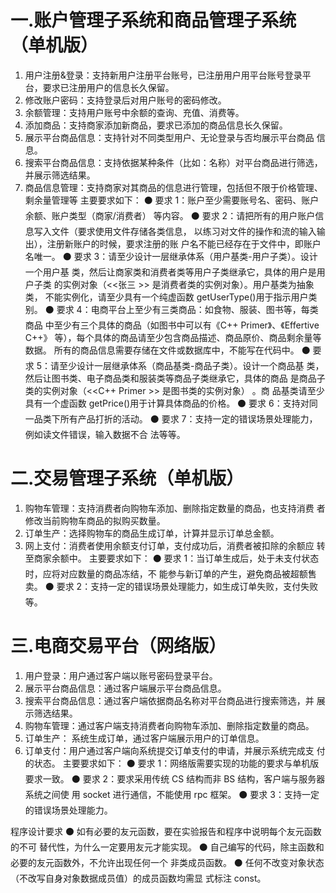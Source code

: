# 一.账户管理子系统和商品管理子系统（单机版）
1) 用户注册&登录：支持新用户注册平台账号，已注册用户用平台账号登录平
台，要求已注册用户的信息长久保留。
2) 修改账户密码：支持登录后对用户账号的密码修改。
3) 余额管理：支持用户账号中余额的查询、充值、消费等。
4) 添加商品：支持商家添加新商品，要求已添加的商品信息长久保留。
5) 展示平台商品信息：支持针对不同类型用户、无论登录与否均展示平台商品
信息。
6) 搜索平台商品信息：支持依据某种条件（比如：名称）对平台商品进行筛选，
并展示筛选结果。
7) 商品信息管理：支持商家对其商品的信息进行管理，包括但不限于价格管理、
剩余量管理等
主要要求如下：
⚫ 要求 1：账户至少需要账号名、密码、账户余额、账户类型（商家/消费者）
等内容。
⚫ 要求 2：请把所有的用户账户信息写入文件（要求使用文件存储各类信息，
以练习对文件的操作和流的输入输出），注册新账户的时候，要求注册的账
户名不能已经存在于文件中，即账户名唯一。
⚫ 要求 3：请至少设计一层继承体系（用户基类-用户子类）。设计一个用户基
类，然后让商家类和消费者类等用户子类继承它，具体的用户是用户子类
的实例对象（<<张三 >> 是消费者类的实例对象）。用户基类为抽象类，
不能实例化，请至少具有一个纯虚函数 getUserType()用于指示用户类别。
⚫ 要求 4：电商平台上至少有三类商品：如食物、服装、图书等，每类商品
中至少有三个具体的商品（如图书中可以有《C++ Primer》、《Effertive C++》
等），每个具体的商品请至少包含商品描述、商品原价、商品剩余量等数据。
所有的商品信息需要存储在文件或数据库中，不能写在代码中。
⚫ 要求 5：请至少设计一层继承体系（商品基类-商品子类）。设计一个商品基
类，然后让图书类、电子商品类和服装类等商品子类继承它，具体的商品
是商品子类的实例对象（<<C++ Primer >> 是图书类的实例对象） 。商
品基类请至少具有一个虚函数 getPrice()用于计算具体商品的价格。
⚫ 要求 6：支持对同一品类下所有产品打折的活动。
⚫ 要求 7：支持一定的错误场景处理能力，例如读文件错误，输入数据不合
法等等。
# 二.交易管理子系统（单机版）
1) 购物车管理：支持消费者向购物车添加、删除指定数量的商品，也支持消费
者修改当前购物车商品的拟购买数量。
2) 订单生产：选择购物车的商品生成订单，计算并显示订单总金额。
3) 网上支付：消费者使用余额支付订单，支付成功后，消费者被扣除的余额应
转至商家余额中。
主要要求如下：
⚫ 要求 1：当订单生成后，处于未支付状态时，应将对应数量的商品冻结，不
能参与新订单的产生，避免商品被超额售卖。
⚫ 要求 2：支持一定的错误场景处理能力，如生成订单失败，支付失败等。
# 三.电商交易平台（网络版）
1) 用户登录：用户通过客户端以账号密码登录平台。
2) 展示平台商品信息：通过客户端展示平台商品信息。
3) 搜索平台商品信息：通过客户端依据商品名称对平台商品进行搜索筛选，并
展示筛选结果。
4) 购物车管理：通过客户端支持消费者向购物车添加、删除指定数量的商品。
5) 订单生产： 系统生成订单，通过客户端展示用户的订单信息。
6) 订单支付：用户通过客户端向系统提交订单支付的申请，并展示系统完成支
付的状态。
主要要求如下：
⚫ 要求 1：网络版需要实现的功能的要求与单机版要求一致。
⚫ 要求 2：要求采用传统 CS 结构而非 BS 结构，客户端与服务器系统之间使 用 socket 进行通信，不能使用 rpc 框架。
⚫ 要求 3：支持一定的错误场景处理能力。



程序设计要求
⚫ 如有必要的友元函数，要在实验报告和程序中说明每个友元函数的不可
替代性，为什么一定要用友元才能实现。
⚫ 自己编写的代码，除主函数和必要的友元函数外，不允许出现任何一个
非类成员函数。
⚫ 任何不改变对象状态（不改写自身对象数据成员值）的成员函数均需显
式标注 const。

